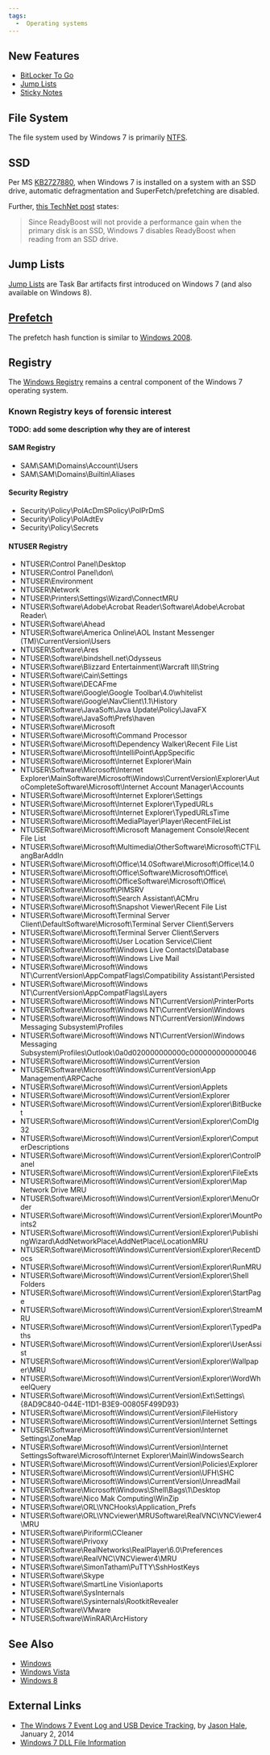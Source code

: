 ```yaml
---
tags:
  -  Operating systems
---
```

## New Features

- [BitLocker To Go](bitlocker_disk_encryption.md)
- [Jump Lists](jump_lists.md)
- [Sticky Notes](sticky_notes.md)

## File System

The file system used by Windows 7 is primarily [NTFS](ntfs.md).

## SSD

Per MS [KB2727880](http://support.microsoft.com/kb/2727880), when
Windows 7 is installed on a system with an SSD drive, automatic
defragmentation and SuperFetch/prefetching are disabled.

Further, [this TechNet
post](http://technet.microsoft.com/en-us/magazine/ff356869.aspx) states:

> Since ReadyBoost will not provide a performance gain when the primary
> disk is an SSD, Windows 7 disables ReadyBoost when reading from an SSD
> drive.

## Jump Lists

[Jump Lists](jump_lists.md) are Task Bar artifacts first
introduced on Windows 7 (and also available on Windows 8).

## [Prefetch](prefetch.md)

The prefetch hash function is similar to [Windows
2008](windows_2008.md).

## Registry

The [Windows Registry](windows_registry.md) remains a central
component of the Windows 7 operating system.

### Known Registry keys of forensic interest

<b>TODO: add some description why they are of interest</b>

#### SAM Registry

- SAM\SAM\Domains\Account\Users
- SAM\SAM\Domains\Builtin\Aliases

#### Security Registry

- Security\Policy\PolAcDmSPolicy\PolPrDmS
- Security\Policy\PolAdtEv
- Security\Policy\Secrets

#### NTUSER Registry

- NTUSER\Control Panel\Desktop
- NTUSER\Control Panel\don\\
- NTUSER\Environment
- NTUSER\Network
- NTUSER\Printers\Settings\Wizard\ConnectMRU
- NTUSER\Software\Adobe\Acrobat Reader\Software\Adobe\Acrobat Reader\\
- NTUSER\Software\Ahead
- NTUSER\Software\America Online\AOL Instant Messenger
  (TM)\CurrentVersion\Users
- NTUSER\Software\Ares
- NTUSER\Software\bindshell.net\Odysseus
- NTUSER\Software\Blizzard Entertainment\Warcraft III\String
- NTUSER\Software\Cain\Settings
- NTUSER\Software\DECAFme
- NTUSER\Software\Google\Google Toolbar\4.0\whitelist
- NTUSER\Software\Google\NavClient\1.1\History
- NTUSER\Software\JavaSoft\Java Update\Policy\JavaFX
- NTUSER\Software\JavaSoft\Prefs\haven
- NTUSER\Software\Microsoft
- NTUSER\Software\Microsoft\Command Processor
- NTUSER\Software\Microsoft\Dependency Walker\Recent File List
- NTUSER\Software\Microsoft\IntelliPoint\AppSpecific
- NTUSER\Software\Microsoft\Internet Explorer\Main
- NTUSER\Software\Microsoft\Internet
  Explorer\MainSoftware\Microsoft\Windows\CurrentVersion\Explorer\AutoCompleteSoftware\Microsoft\Internet
  Account Manager\Accounts
- NTUSER\Software\Microsoft\Internet Explorer\Settings
- NTUSER\Software\Microsoft\Internet Explorer\TypedURLs
- NTUSER\Software\Microsoft\Internet Explorer\TypedURLsTime
- NTUSER\Software\Microsoft\MediaPlayer\Player\RecentFileList
- NTUSER\Software\Microsoft\Microsoft Management Console\Recent File
  List
- NTUSER\Software\Microsoft\Multimedia\OtherSoftware\Microsoft\CTF\LangBarAddIn
- NTUSER\Software\Microsoft\Office\14.0Software\Microsoft\Office\14.0
- NTUSER\Software\Microsoft\Office\Software\Microsoft\Office\\
- NTUSER\Software\Microsoft\OfficeSoftware\Microsoft\Office\\
- NTUSER\Software\Microsoft\PIMSRV
- NTUSER\Software\Microsoft\Search Assistant\ACMru
- NTUSER\Software\Microsoft\Snapshot Viewer\Recent File List
- NTUSER\Software\Microsoft\Terminal Server
  Client\DefaultSoftware\Microsoft\Terminal Server Client\Servers
- NTUSER\Software\Microsoft\Terminal Server Client\Servers
- NTUSER\Software\Microsoft\User Location Service\Client
- NTUSER\Software\Microsoft\Windows Live Contacts\Database
- NTUSER\Software\Microsoft\Windows Live Mail
- NTUSER\Software\Microsoft\Windows
  NT\CurrentVersion\AppCompatFlags\Compatibility Assistant\Persisted
- NTUSER\Software\Microsoft\Windows
  NT\CurrentVersion\AppCompatFlags\Layers
- NTUSER\Software\Microsoft\Windows NT\CurrentVersion\PrinterPorts
- NTUSER\Software\Microsoft\Windows NT\CurrentVersion\Windows
- NTUSER\Software\Microsoft\Windows NT\CurrentVersion\Windows Messaging
  Subsystem\Profiles
- NTUSER\Software\Microsoft\Windows NT\CurrentVersion\Windows Messaging
  Subsystem\Profiles\Outlook\0a0d020000000000c000000000000046
- NTUSER\Software\Microsoft\Windows\CurrentVersion
- NTUSER\Software\Microsoft\Windows\CurrentVersion\App
  Management\ARPCache
- NTUSER\Software\Microsoft\Windows\CurrentVersion\Applets
- NTUSER\Software\Microsoft\Windows\CurrentVersion\Explorer
- NTUSER\Software\Microsoft\Windows\CurrentVersion\Explorer\BitBucket
- NTUSER\Software\Microsoft\Windows\CurrentVersion\Explorer\ComDlg32
- NTUSER\Software\Microsoft\Windows\CurrentVersion\Explorer\ComputerDescriptions
- NTUSER\Software\Microsoft\Windows\CurrentVersion\Explorer\ControlPanel
- NTUSER\Software\Microsoft\Windows\CurrentVersion\Explorer\FileExts
- NTUSER\Software\Microsoft\Windows\CurrentVersion\Explorer\Map Network
  Drive MRU
- NTUSER\Software\Microsoft\Windows\CurrentVersion\Explorer\MenuOrder
- NTUSER\Software\Microsoft\Windows\CurrentVersion\Explorer\MountPoints2
- NTUSER\Software\Microsoft\Windows\CurrentVersion\Explorer\PublishingWizard\AddNetworkPlace\AddNetPlace\LocationMRU
- NTUSER\Software\Microsoft\Windows\CurrentVersion\Explorer\RecentDocs
- NTUSER\Software\Microsoft\Windows\CurrentVersion\Explorer\RunMRU
- NTUSER\Software\Microsoft\Windows\CurrentVersion\Explorer\Shell
  Folders
- NTUSER\Software\Microsoft\Windows\CurrentVersion\Explorer\StartPage
- NTUSER\Software\Microsoft\Windows\CurrentVersion\Explorer\StreamMRU
- NTUSER\Software\Microsoft\Windows\CurrentVersion\Explorer\TypedPaths
- NTUSER\Software\Microsoft\Windows\CurrentVersion\Explorer\UserAssist
- NTUSER\Software\Microsoft\Windows\CurrentVersion\Explorer\Wallpaper\MRU
- NTUSER\Software\Microsoft\Windows\CurrentVersion\Explorer\WordWheelQuery
- NTUSER\Software\Microsoft\Windows\CurrentVersion\Ext\Settings\\{8AD9C840-044E-11D1-B3E9-00805F499D93}
- NTUSER\Software\Microsoft\Windows\CurrentVersion\FileHistory
- NTUSER\Software\Microsoft\Windows\CurrentVersion\Internet Settings
- NTUSER\Software\Microsoft\Windows\CurrentVersion\Internet
  Settings\ZoneMap
- NTUSER\Software\Microsoft\Windows\CurrentVersion\Internet
  SettingsSoftware\Microsoft\Internet Explorer\Main\WindowsSearch
- NTUSER\Software\Microsoft\Windows\CurrentVersion\Policies\Explorer
- NTUSER\Software\Microsoft\Windows\CurrentVersion\UFH\SHC
- NTUSER\Software\Microsoft\Windows\CurrentVersion\UnreadMail
- NTUSER\Software\Microsoft\Windows\Shell\Bags\1\Desktop
- NTUSER\Software\Nico Mak Computing\WinZip
- NTUSER\Software\ORL\VNCHooks\Application_Prefs
- NTUSER\Software\ORL\VNCviewer\MRUSoftware\RealVNC\VNCViewer4\MRU
- NTUSER\Software\Piriform\CCleaner
- NTUSER\Software\Privoxy
- NTUSER\Software\RealNetworks\RealPlayer\6.0\Preferences
- NTUSER\Software\RealVNC\VNCViewer4\MRU
- NTUSER\Software\SimonTatham\PuTTY\SshHostKeys
- NTUSER\Software\Skype
- NTUSER\Software\SmartLine Vision\aports
- NTUSER\Software\SysInternals
- NTUSER\Software\Sysinternals\RootkitRevealer
- NTUSER\Software\VMware
- NTUSER\Software\WinRAR\ArcHistory

## See Also

- [Windows](windows.md)
- [Windows Vista](windows_vista.md)
- [Windows 8](windows_8.md)

## External Links

- [The Windows 7 Event Log and USB Device
  Tracking](http://dfstream.blogspot.ch/2014/01/the-windows-7-event-log-and-usb-device.html),
  by [Jason Hale](jason_hale.md), January 2, 2014
- [Windows 7 DLL File Information](http://www.win7dll.info/)


